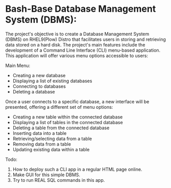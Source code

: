 # Bash-Base Database Management System (DBMS):

The project's objective is to create a Database Management System (DBMS) on RHEL9(Plow) Distro that facilitates users in storing and retrieving data stored on a hard disk.
The project's main features include the development of a Command Line Interface (CLI) menu-based application. This application will offer various menu options accessible to users:

Main Menu:
* Creating a new database
* Displaying a list of existing databases
* Connecting to databases
* Deleting a database
  
Once a user connects to a specific database, a new interface will be presented, offering a different set of menu options:   

* Creating a new table within the connected database
* Displaying a list of tables in the connected database
* Deleting a table from the connected database
* Inserting data into a table
* Retrieving/selecting data from a table
* Removing data from a table
* Updating existing data within a table  

Todo: 
1. How to deploy such a CLI app in a regular HTML page online.
2. Make GUI for this simple DBMS.
3. Try to run REAL SQL commands in this app.
